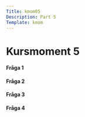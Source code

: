 ```yaml
---
Title: kmom05
Description: Part 5
Template: kmom
---
```




<div class="kmom-content">

<h1> Kursmoment 5 </h1>


<h4> Fråga 1</h4>
<p> </p>

<h4> Fråga 2</h4>
<p> </p>

<h4> Fråga 3</h4>
<p> </p>

<h4> Fråga 4</h4>
<p> </p>
</div>